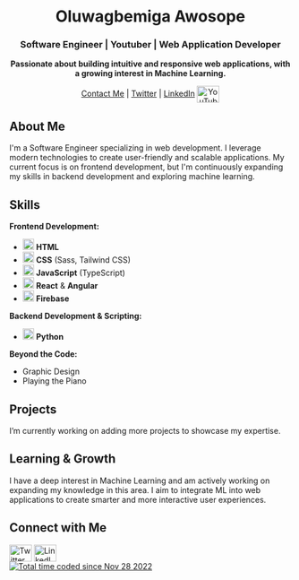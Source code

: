 <h1 align="center">Oluwagbemiga Awosope</h1>
<h3 align="center">Software Engineer | Youtuber | Web Application Developer</h3>

<p align="center">
  <b>Passionate about building intuitive and responsive web applications, with a growing interest in Machine Learning.</b>
</p>

<p align="center">
  <a href="mailto:oluwagbemiga.awosope123@gmail.com">Contact Me</a> |
  <a href="https://twitter.com/genixtech1" target="_blank">Twitter</a> |
  <a href="https://www.linkedin.com/in/oluwagbemiga-awosope-58173a242/" target="_blank">LinkedIn</a>
  <a href="https://www.youtube.com/@Genix-JS" target="_blank"><img align="center" src="https://raw.githubusercontent.com/rahuldkjain/github-profile-readme-generator/master/src/images/icons/Social/youtube.svg" alt="YouTube" height="30" width="40" /></a>
</p>

## About Me

I'm a Software Engineer specializing in web development. I leverage modern technologies to create user-friendly and scalable applications. My current focus is on frontend development, but I'm continuously expanding my skills in backend development and exploring machine learning.

## Skills

**Frontend Development:**
- <img src="https://cdn.jsdelivr.net/npm/simple-icons@latest/icons/html5.svg" alt="HTML" width="20" height="20"> **HTML**
- <img src="https://cdn.jsdelivr.net/npm/simple-icons@latest/icons/css3.svg" alt="CSS" width="20" height="20"> **CSS** (Sass, Tailwind CSS)
- <img src="https://cdn.jsdelivr.net/npm/simple-icons@latest/icons/javascript.svg" alt="JavaScript" width="20" height="20"> **JavaScript** (TypeScript)
- <img src="https://cdn.jsdelivr.net/npm/simple-icons@latest/icons/react.svg" alt="React" width="20" height="20"> **React** & **Angular**
- <img src="https://cdn.jsdelivr.net/npm/simple-icons@latest/icons/firebase.svg" alt="Firebase" width="20" height="20"> **Firebase**

**Backend Development & Scripting:**
- <img src="https://cdn.jsdelivr.net/npm/simple-icons@latest/icons/python.svg" alt="Python" width="20" height="20"> **Python**

**Beyond the Code:**
- Graphic Design
- Playing the Piano

## Projects

I’m currently working on adding more projects to showcase my expertise.

## Learning & Growth

I have a deep interest in Machine Learning and am actively working on expanding my knowledge in this area. I aim to integrate ML into web applications to create smarter and more interactive user experiences.

## Connect with Me

<p align="left">
  <a href="https://twitter.com/genixtech1" target="_blank"><img align="center" src="https://raw.githubusercontent.com/rahuldkjain/github-profile-readme-generator/master/src/images/icons/Social/twitter.svg" alt="Twitter" height="30" width="40" /></a>
  <a href="https://www.linkedin.com/in/oluwagbemiga-awosope-58173a242/" target="_blank"><img align="center" src="https://raw.githubusercontent.com/rahuldkjain/github-profile-readme-generator/master/src/images/icons/Social/linked-in-alt.svg" alt="LinkedIn" height="30" width="40" /></a>
  <br>
  <a href="https://wakatime.com/@d3d2cf64-85af-4754-905f-e82ad74b2621"><img src="https://wakatime.com/badge/user/d3d2cf64-85af-4754-905f-e82ad74b2621.svg" alt="Total time coded since Nov 28 2022" /></a>
</p>
